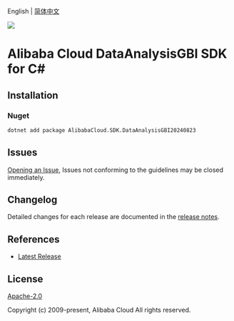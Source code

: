 English | [简体中文](README-CN.md)

![](https://aliyunsdk-pages.alicdn.com/icons/AlibabaCloud.svg)

# Alibaba Cloud DataAnalysisGBI SDK for C#

## Installation

### Nuget

```bash
dotnet add package AlibabaCloud.SDK.DataAnalysisGBI20240823
```

## Issues

[Opening an Issue](https://github.com/aliyun/alibabacloud-csharp-sdk/issues/new), Issues not conforming to the guidelines may be closed immediately.

## Changelog

Detailed changes for each release are documented in the [release notes](./ChangeLog.md).

## References

* [Latest Release](https://github.com/aliyun/alibabacloud-csharp-sdk/)

## License

[Apache-2.0](http://www.apache.org/licenses/LICENSE-2.0)

Copyright (c) 2009-present, Alibaba Cloud All rights reserved.
